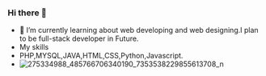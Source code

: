 ### Hi there 👋
- 🌱 I’m currently learning about web developing and web designing.I plan to be full-stack developer in Future.
- My skills
- PHP,MYSQL,JAVA,HTML,CSS,Python,Javascript.
- ![275334988_485766706340190_7353538229855613708_n](https://user-images.githubusercontent.com/94989915/158325161-088babfc-0f82-4360-bc06-b65fca98dee8.jpg)
<!--
**darklordemperor/darklordemperor** is a ✨ _special_ ✨ repository because its `README.md` (this file) appears on your GitHub profile.

Here are some ideas to get you started:


- 🔭 I’m currently working on ...
- 🌱 I’m currently learning ...
- 👯 I’m looking to collaborate on ...
- 🤔 I’m looking for help with ...
- 💬 Ask me about ...
- 📫 How to reach me: ...
- 😄 Pronouns: ...
- ⚡ Fun fact: ...
-->
